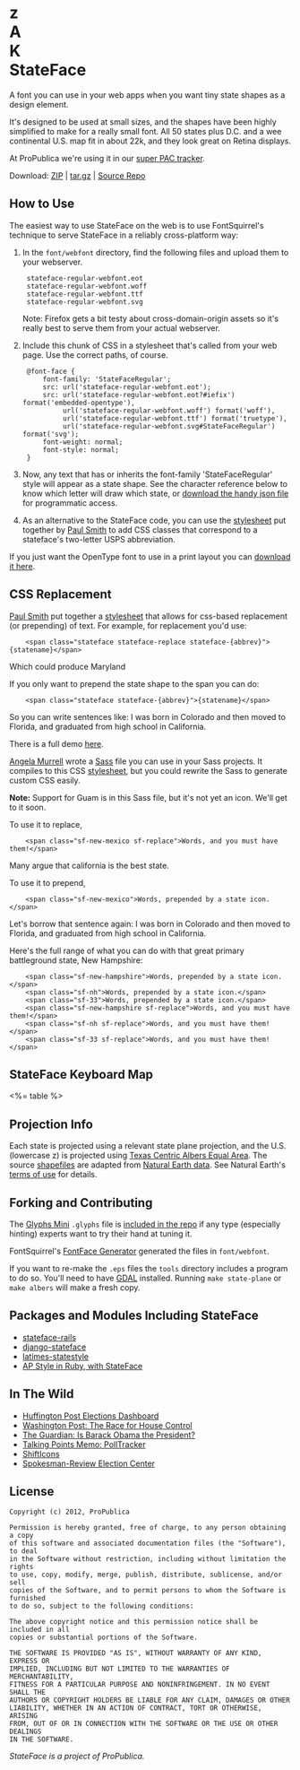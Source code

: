 # <div id="us">z<div id="ak">A</div><div id="hi">K</div></div> **StateFace**

A font you can use in your web apps when you want tiny state shapes as a design element.

It's designed to be used at small sizes, and the shapes have been highly simplified to make for a really small font. All 50 states plus D.C. and a wee continental U.S. map fit in about 22k, and they look great on Retina displays.

At ProPublica we're using it in our [super PAC tracker](http://projects.propublica.org/pactrack).

Download: [ZIP](http://propublica.github.com/stateface/pkg/stateface.zip) | [tar.gz](http://propublica.github.com/stateface/pkg/stateface.tar.gz) | [Source Repo](http://github.com/propublica/stateface)

## How to Use

The easiest way to use StateFace on the web is to use FontSquirrel's technique to serve StateFace in a reliably cross-platform way:

1. In the `font/webfont` directory, find the following files and upload them to your webserver.

        stateface-regular-webfont.eot
        stateface-regular-webfont.woff
        stateface-regular-webfont.ttf
        stateface-regular-webfont.svg

    Note: Firefox gets a bit testy about cross-domain-origin assets so it's really best to serve them from your actual webserver.

2. Include this chunk of CSS in a stylesheet that's called from your web page. Use the correct paths, of course.

        @font-face {
            font-family: 'StateFaceRegular';
            src: url('stateface-regular-webfont.eot');
            src: url('stateface-regular-webfont.eot?#iefix') format('embedded-opentype'),
                 url('stateface-regular-webfont.woff') format('woff'),
                 url('stateface-regular-webfont.ttf') format('truetype'),
                 url('stateface-regular-webfont.svg#StateFaceRegular') format('svg');
            font-weight: normal;
            font-style: normal;
        }

3. Now, any text that has or inherits the font-family 'StateFaceRegular' style will appear as a state shape. See the character reference below to know which letter will draw which state, or [download the handy json file](http://propublica.github.com/stateface/reference/stateface.json) for programmatic access.

4. As an alternative to the StateFace code, you can use the [stylesheet](stateface.css) put together by [Paul Smith](https://github.com/paulsmith) to add CSS classes that correspond to a stateface's two-letter USPS abbreviation.

If you just want the OpenType font to use in a print layout you can [download it here](http://propublica.github.com/stateface/font/StateFace-Regular.otf).

## CSS Replacement

[Paul Smith](https://github.com/paulsmith) put together a [stylesheet](stateface.css) that allows for css-based replacement (or prepending) of text. For example, for replacement you'd use:

        <span class="stateface stateface-replace stateface-{abbrev}">{statename}</span>

Which could produce <span class="stateface stateface-replace stateface-md">Maryland</span>

If you only want to prepend the state shape to the span you can do:

        <span class="stateface stateface-{abbrev}">{statename}</span>

So you can write sentences like: I was born in <span class="stateface stateface-co">Colorado</span> and then moved to <span class="stateface stateface-fl">Florida</span>, and graduated from high school in
<span class="stateface stateface-ca">California</span>.

There is a full demo [here](reference/cssclass.html).

[Angela Murrell](https://github.com/amurrell) wrote a [Sass](reference/stateface.scss) file you can use in your Sass projects. It compiles to this CSS [stylesheet](reference/stateface-generated.css), but you could rewrite the Sass to generate custom CSS easily.

<p><strong>Note:</strong> Support for Guam is in this Sass file, but it's not yet an icon. We'll get to it soon.</p>

To use it to replace,

        <span class="sf-new-mexico sf-replace">Words, and you must have them!</span>


Many argue that <span class="sf-california sf-replace">california</span> is the best state.

To use it to prepend,

        <span class="sf-new-mexico">Words, prepended by a state icon.</span>

Let's borrow that sentence again: I was born in <span class="sf-colorado">Colorado</span> and then moved to <span class="sf-fl">Florida</span>, and graduated from high school in
<span class="sf-06">California</span>.

Here's the full range of what you can do with that great primary battleground state, <span class="sf-nh">New Hampshire:</span>

        <span class="sf-new-hampshire">Words, prepended by a state icon.</span>
        <span class="sf-nh">Words, prepended by a state icon.</span>
        <span class="sf-33">Words, prepended by a state icon.</span>
        <span class="sf-new-hampshire sf-replace">Words, and you must have them!</span>
        <span class="sf-nh sf-replace">Words, and you must have them!</span>
        <span class="sf-33 sf-replace">Words, and you must have them!</span>


## StateFace Keyboard Map

<%= table %>

## Projection Info

Each state is projected using a relevant state plane projection, and the U.S. (lowercase z) is projected using [Texas Centric Albers Equal Area](http://spatialreference.org/ref/epsg/3083/). The source [shapefiles](https://github.com/propublica/stateface/tree/master/tools/us-states) are adapted from [Natural Earth data](http://www.naturalearthdata.com/). See Natural Earth's [terms of use](http://www.naturalearthdata.com/about/terms-of-use/) for details.

## Forking and Contributing

The [Glyphs Mini](http://itunes.apple.com/us/app/glyphs-mini/id469036911?mt=12) `.glyphs` file is [included in the repo](http://propublica.github.com/stateface/font/stateface.glyphs) if any type (especially hinting) experts want to try their hand at tuning it.

FontSquirrel's [FontFace Generator](http://www.fontsquirrel.com/fontface/generator) generated the files in `font/webfont`.

If you want to re-make the `.eps` files the `tools` directory includes a program to do so. You'll need to have [GDAL](http://www.gdal.org/) installed.
Running `make state-plane` or `make albers` will make a fresh copy.

## Packages and Modules Including StateFace

* [stateface-rails](https://github.com/farski/stateface-rails)
* [django-stateface](https://github.com/ryanpitts/django-stateface)
* [latimes-statestyle](https://github.com/datadesk/latimes-statestyle)
* [AP Style in Ruby, with StateFace](https://gist.github.com/2045456)

## In The Wild

* [Huffington Post Elections Dashboard](http://elections.huffingtonpost.com/2012/general)
* [Washington Post: The Race for House Control](http://www.washingtonpost.com/wp-srv/special/politics/election-map-2012/house/)
* [The Guardian: Is Barack Obama the President?](http://www.isbarackobamathepresident.com/)
* [Talking Points Memo: PollTracker](http://polltracker.talkingpointsmemo.com/)
* [ShiftIcons](https://www.shifticons.com/icons/propublica/stateface/)
* [Spokesman-Review Election Center](http://www.spokesman.com/elections/)

## License

    Copyright (c) 2012, ProPublica

    Permission is hereby granted, free of charge, to any person obtaining a copy
    of this software and associated documentation files (the "Software"), to deal
    in the Software without restriction, including without limitation the rights
    to use, copy, modify, merge, publish, distribute, sublicense, and/or sell
    copies of the Software, and to permit persons to whom the Software is furnished
    to do so, subject to the following conditions:

    The above copyright notice and this permission notice shall be included in all
    copies or substantial portions of the Software.

    THE SOFTWARE IS PROVIDED "AS IS", WITHOUT WARRANTY OF ANY KIND, EXPRESS OR
    IMPLIED, INCLUDING BUT NOT LIMITED TO THE WARRANTIES OF MERCHANTABILITY,
    FITNESS FOR A PARTICULAR PURPOSE AND NONINFRINGEMENT. IN NO EVENT SHALL THE
    AUTHORS OR COPYRIGHT HOLDERS BE LIABLE FOR ANY CLAIM, DAMAGES OR OTHER
    LIABILITY, WHETHER IN AN ACTION OF CONTRACT, TORT OR OTHERWISE, ARISING
    FROM, OUT OF OR IN CONNECTION WITH THE SOFTWARE OR THE USE OR OTHER DEALINGS
    IN THE SOFTWARE.

_StateFace is a project of ProPublica._
